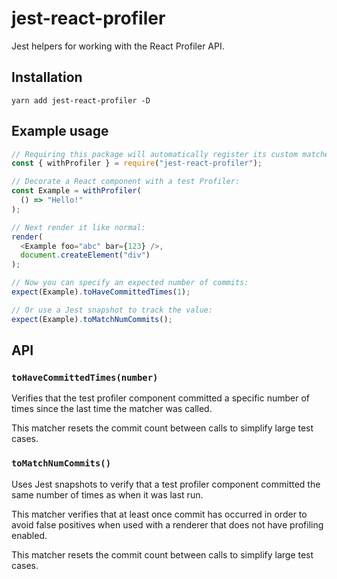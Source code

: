 # jest-react-profiler

Jest helpers for working with the React Profiler API.

## Installation

```
yarn add jest-react-profiler -D
```

## Example usage

```js
// Requiring this package will automatically register its custom matchers.
const { withProfiler } = require("jest-react-profiler");

// Decorate a React component with a test Profiler:
const Example = withProfiler(
  () => "Hello!"
);

// Next render it like normal:
render(
  <Example foo="abc" bar={123} />,
  document.createElement("div")
);

// Now you can specify an expected number of commits:
expect(Example).toHaveCommittedTimes(1);

// Or use a Jest snapshot to track the value:
expect(Example).toMatchNumCommits();
```

## API

### `toHaveCommittedTimes(number)`

Verifies that the test profiler component committed a specific number of times since the last time the matcher was called.

This matcher resets the commit count between calls to simplify large test cases.

### `toMatchNumCommits()`

Uses Jest snapshots to verify that a test profiler component committed the same number of times as when it was last run.

This matcher verifies that at least once commit has occurred in order to avoid false positives when used with a renderer that does not have profiling enabled.

This matcher resets the commit count between calls to simplify large test cases.